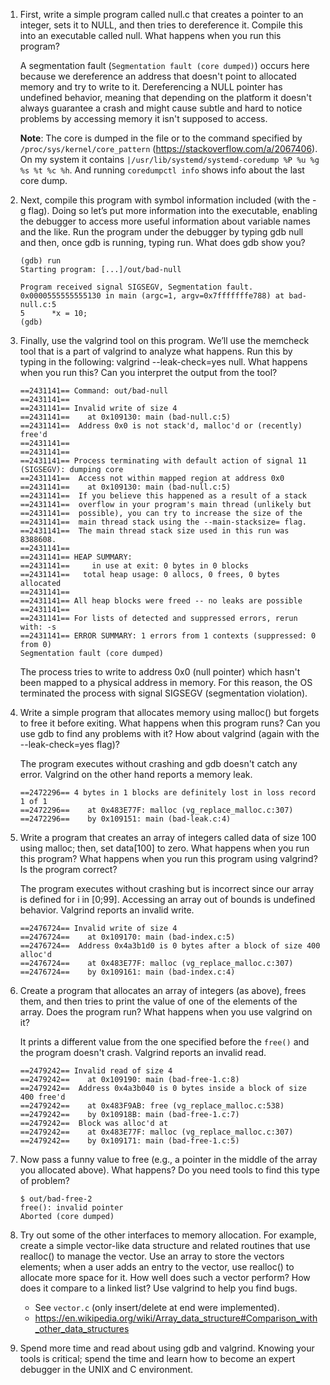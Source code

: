 1. First, write a simple program called null.c that creates a pointer to an integer, sets it to NULL, and then tries to dereference it. Compile this into an executable called null. What happens when you run this program?

    A segmentation fault (`Segmentation fault (core dumped)`) occurs here because we dereference an address that doesn't point to allocated memory and try to write to it. Dereferencing a NULL pointer has undefined behavior, meaning that depending on the platform it doesn't always guarantee a crash and might cause subtle and hard to notice problems by accessing memory it isn't supposed to access.

    **Note**: The core is dumped in the file or to the command specified by `/proc/sys/kernel/core_pattern`  (https://stackoverflow.com/a/2067406). On my system it contains `|/usr/lib/systemd/systemd-coredump %P %u %g %s %t %c %h`. And running `coredumpctl info` shows info about the last core dump.

2. Next, compile this program with symbol information included (with the -g flag). Doing so let’s put more information into the executable, enabling the debugger to access more useful information about variable names and the like. Run the program under the debugger by typing gdb null and then, once gdb is running, typing run. What does gdb show you?

    ```
    (gdb) run
    Starting program: [...]/out/bad-null

    Program received signal SIGSEGV, Segmentation fault.
    0x0000555555555130 in main (argc=1, argv=0x7fffffffe788) at bad-null.c:5
    5	   *x = 10;
    (gdb)
    ```

3. Finally, use the valgrind tool on this program. We’ll use the memcheck tool that is a part of valgrind to analyze what happens. Run this by typing in the following: valgrind --leak-check=yes null. What happens when you run this? Can you interpret the output from the tool?

    ```
    ==2431141== Command: out/bad-null
    ==2431141==
    ==2431141== Invalid write of size 4
    ==2431141==    at 0x109130: main (bad-null.c:5)
    ==2431141==  Address 0x0 is not stack'd, malloc'd or (recently) free'd
    ==2431141==
    ==2431141==
    ==2431141== Process terminating with default action of signal 11 (SIGSEGV): dumping core
    ==2431141==  Access not within mapped region at address 0x0
    ==2431141==    at 0x109130: main (bad-null.c:5)
    ==2431141==  If you believe this happened as a result of a stack
    ==2431141==  overflow in your program's main thread (unlikely but
    ==2431141==  possible), you can try to increase the size of the
    ==2431141==  main thread stack using the --main-stacksize= flag.
    ==2431141==  The main thread stack size used in this run was 8388608.
    ==2431141==
    ==2431141== HEAP SUMMARY:
    ==2431141==     in use at exit: 0 bytes in 0 blocks
    ==2431141==   total heap usage: 0 allocs, 0 frees, 0 bytes allocated
    ==2431141==
    ==2431141== All heap blocks were freed -- no leaks are possible
    ==2431141==
    ==2431141== For lists of detected and suppressed errors, rerun with: -s
    ==2431141== ERROR SUMMARY: 1 errors from 1 contexts (suppressed: 0 from 0)
    Segmentation fault (core dumped)
    ```

    The process tries to write to address 0x0 (null pointer) which hasn't been mapped to a physical address in memory. For this reason, the OS terminated the process with signal SIGSEGV (segmentation violation).

4. Write a simple program that allocates memory using malloc() but forgets to free it before exiting. What happens when this program runs? Can you use gdb to find any problems with it? How about valgrind (again with the --leak-check=yes flag)?

    The program executes without crashing and gdb doesn't catch any error. Valgrind on the other hand reports a memory leak.

    ```
    ==2472296== 4 bytes in 1 blocks are definitely lost in loss record 1 of 1
    ==2472296==    at 0x483E77F: malloc (vg_replace_malloc.c:307)
    ==2472296==    by 0x109151: main (bad-leak.c:4)
    ```

5. Write a program that creates an array of integers called data of size 100 using malloc; then, set data[100] to zero. What happens when you run this program? What happens when you run this program using valgrind? Is the program correct?

    The program executes without crashing but is incorrect since our array is defined for i in [0;99]. Accessing an array out of bounds is undefined behavior. Valgrind reports an invalid write.

    ```
    ==2476724== Invalid write of size 4
    ==2476724==    at 0x109170: main (bad-index.c:5)
    ==2476724==  Address 0x4a3b1d0 is 0 bytes after a block of size 400 alloc'd
    ==2476724==    at 0x483E77F: malloc (vg_replace_malloc.c:307)
    ==2476724==    by 0x109161: main (bad-index.c:4)
    ```

6. Create a program that allocates an array of integers (as above), frees them, and then tries to print the value of one of the elements of the array. Does the program run? What happens when you use valgrind on it?

    It prints a different value from the one specified before the `free()` and the program doesn't crash. Valgrind reports an invalid read.

    ```
    ==2479242== Invalid read of size 4
    ==2479242==    at 0x109190: main (bad-free-1.c:8)
    ==2479242==  Address 0x4a3b040 is 0 bytes inside a block of size 400 free'd
    ==2479242==    at 0x483F9AB: free (vg_replace_malloc.c:538)
    ==2479242==    by 0x10918B: main (bad-free-1.c:7)
    ==2479242==  Block was alloc'd at
    ==2479242==    at 0x483E77F: malloc (vg_replace_malloc.c:307)
    ==2479242==    by 0x109171: main (bad-free-1.c:5)
    ```

7. Now pass a funny value to free (e.g., a pointer in the middle of the array you allocated above). What happens? Do you need tools to find this type of problem?

    ```
    $ out/bad-free-2
    free(): invalid pointer
    Aborted (core dumped)
    ```

8. Try out some of the other interfaces to memory allocation. For example, create a simple vector-like data structure and related routines that use realloc() to manage the vector. Use an array to store the vectors elements; when a user adds an entry to the vector, use realloc() to allocate more space for it. How well does such a vector perform? How does it compare to a linked list? Use valgrind to help you find bugs.

    * See `vector.c` (only insert/delete at end were implemented).
    * https://en.wikipedia.org/wiki/Array_data_structure#Comparison_with_other_data_structures

9. Spend more time and read about using gdb and valgrind. Knowing your tools is critical; spend the time and learn how to become an expert debugger in the UNIX and C environment.
